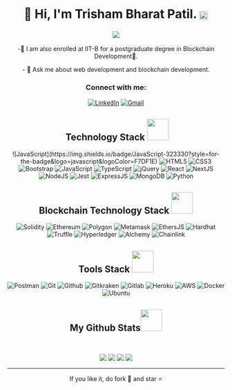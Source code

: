 <h1 align="center">👋 Hi, I'm Trisham Bharat Patil. <img align="center" src="https://komarev.com/ghpvc/?username=TrishamBP" height="20" alt="TrishamBP"/></h1>
<h3 align="center"> <img src="https://readme-typing-svg.herokuapp.com?color=0357F7&lines=Full+Stack+Web+Developer+%3A)" /> </h3>
<p align="center"> -🌱 I am also enrolled at IIT-B for a postgraduate degree in Blockchain Development🚀.</p>
<p align="center"> - 💬 Ask me about web development and blockchain development.</p>


<h3 align="center">Connect with me:</h3>
<div align="center">
  <a href="https://www.linkedin.com/in/trishampatil/"><img alt="LinkedIn" src="https://img.shields.io/badge/linkedin-%230077B5.svg?style=for-the-badge&logo=linkedin&logoColor=white"/></a>
  <a href="mailto:trishampatil@gmail.com"><img alt="Gmail" src="https://img.shields.io/badge/Gmail-D14836?style=for-the-badge&logo=gmail&logoColor=white"/></a>
</div>

<h2 align="center">&nbsp;Technology Stack <img src="https://github.com/ritik307/ritik307/blob/main/images/laptop.gif" width="50"></h2>
<p align="center">
![JavaScript](https://img.shields.io/badge/JavaScript-323330?style=for-the-badge&logo=javascript&logoColor=F7DF1E)
<img alt="HTML5" src="https://img.shields.io/badge/html5-%23E34F26.svg?style=for-the-badge&logo=html5&logoColor=white"/>
<img alt="CSS3" src="https://img.shields.io/badge/css3-%231572B6.svg?style=for-the-badge&logo=css3&logoColor=white"/>
<img alt="Bootstrap" src="https://img.shields.io/badge/bootstrap-%23563D7C.svg?style=for-the-badge&logo=bootstrap&logoColor=white"/>
<img alt="JavaScript" src="https://img.shields.io/badge/javascript-%23323330.svg?style=for-the-badge&logo=javascript&logoColor=%23F7DF1E"/>
<img alt="TypeScript" src="https://img.shields.io/badge/typescript-%23323330.svg?style=for-the-badge&logo=typescript&logoColor=%23F7DF1E"/>
<img alt="jQuery" src="https://img.shields.io/badge/jquery-%230769AD.svg?style=for-the-badge&logo=jquery&logoColor=white"/>
<img alt="React" src="https://img.shields.io/badge/react-%2320232a.svg?style=for-the-badge&logo=react&logoColor=%2361DAFB"/>
<img alt="NextJS" src ="https://img.shields.io/badge/Next.js-%2320232a?style=for-the-badge&logo=next-dot-js&logoColor=white"/>
<img alt="NodeJS" src="https://img.shields.io/badge/node.js-%2343853D.svg?style=for-the-badge&logo=node-dot-js&logoColor=white"/>
<img alt="Jest" src="https://img.shields.io/badge/jest-%2343853D.svg?style=for-the-badge&logo=jest&logoColor=white"/>
<img alt="ExpressJS" src="https://img.shields.io/badge/Express.js-000000?style=for-the-badge&logo=express&logoColor=white"/>
<img alt="MongoDB" src ="https://img.shields.io/badge/MongoDB-4EA94B?style=for-the-badge&logo=mongodb&logoColor=white"/>
<img alt="Python" src="https://img.shields.io/badge/python-%2314354C.svg?style=for-the-badge&logo=python&logoColor=white"/>
</p>

<h2 align="center">Blockchain Technology Stack <img src="https://github.com/ritik307/ritik307/blob/main/images/laptop.gif" width="50"></h2>
<p align="center">
<img alt="Solidity" src="https://img.shields.io/badge/solidity-%2black.svg?style=for-the-badge&logo=solidity&logoColor=white"/>
<img alt="Ethereum" src="https://img.shields.io/badge/ethereum-%23323330.svg?style=for-the-badge&logo=ethereum&logoColor=%23F7DF1E"/>
<img alt="Polygon" src="https://img.shields.io/badge/polygon-%23323330.svg?style=for-the-badge&logo=polygon&logoColor=white"/>
<img alt="Metamask" src="https://img.shields.io/badge/metamask-%23563D7C.svg?style=for-the-badge&logo=metamask&logoColor=white"/>
<img alt="EthersJS" src="https://img.shields.io/badge/ethers-%23323330.svg?style=for-the-badge&logo=ethers&logoColor=white"/>
<img alt="Hardhat" src="https://img.shields.io/badge/hardhat-%2314354C.svg?style=for-the-badge&logo=hardhat&logoColor=white"/>
<img alt="Truffle" src="https://img.shields.io/badge/truffle-%2314354C.svg?style=for-the-badge&logo=truffle&logoColor=white"/>
<img alt="Hyperledger" src="https://img.shields.io/badge/hyperledger-%23323330.svg?style=for-the-badge&logo=hyperledger&logoColor=white"/>
<img alt="Alchemy" src="https://img.shields.io/badge/alchemy-%2314354C.svg?style=for-the-badge&logo=alchemy&logoColor=white"/>
<img alt="Chainlink" src="https://img.shields.io/badge/chainlink-%23323330.svg?style=for-the-badge&logo=chainlink&logoColor=white"/> 
</p>
<h2 align="center">Tools Stack <img src="https://github.com/ritik307/ritik307/blob/main/images/laptop.gif" width="50"></h2>
<p align="center">
<img alt="Postman" src="https://img.shields.io/badge/Postman-CC6699?style=for-the-badge&logo=postman&logoColor=white"/>
<img alt="Git" src="https://img.shields.io/badge/git-%23323330.svg?style=for-the-badge&logo=git&logoColor=white"/>
<img alt="Github" src="https://img.shields.io/badge/github-%23323330.svg?style=for-the-badge&logo=github&logoColor=white"/>
<img alt="Gitkraken" src="https://img.shields.io/badge/gitkraken-%2314354C.svg?style=for-the-badge&logo=gitkraken&logoColor=white"/>
<img alt="Gitlab" src="https://img.shields.io/badge/gitlab-%23323330.svg?style=for-the-badge&logo=gitlab&logoColor=red"/>
<img alt="Heroku" src="https://img.shields.io/badge/heroku-%2314354C.svg?style=for-the-badge&logo=heroku&logoColor=white"/>
<img alt="AWS" src="https://img.shields.io/badge/aws-%23323330.svg?style=for-the-badge&logo=aws&logoColor=red"/>
<img alt="Docker" src="https://img.shields.io/badge/docker-%2314354C.svg?style=for-the-badge&logo=docker&logoColor=blue"/>
<img alt="Ubuntu" src="https://img.shields.io/badge/Ubuntu-%230769AD.svg?style=for-the-badge&logo=ubuntu&logoColor=white"/> 
</p>
<h2 align="center">
  My Github Stats<img src="https://media.giphy.com/media/VgCDAzcKvsR6OM0uWg/giphy.gif" width="50">
</h2>
<br>
<p align = "center">
  <img  src = "https://github-readme-stats.vercel.app/api?username=TrishamBP&show_icons=true&theme=radical&line_height=27">
  <img src = "https://github-readme-stats.vercel.app/api/top-langs/?username=TrishamBP&hide=html,css,java,shaderlab,kotlin,hlsl&theme=radical">
  <img  src = "[https://github-readme-stats.vercel.app/api?username=TrishamBP&show_icons=true&theme=radical&line_height=27]
</p>
<p align = "center">
   <img  src="https://github-readme-streak-stats.herokuapp.com/?user=TrishamBP&show_icons=true&locale=en&layout=compact&theme=radical&line_height=0" />
</p> 
<hr>
<p align="center">If you like it, do fork 🍴 and star ⭐</p>

